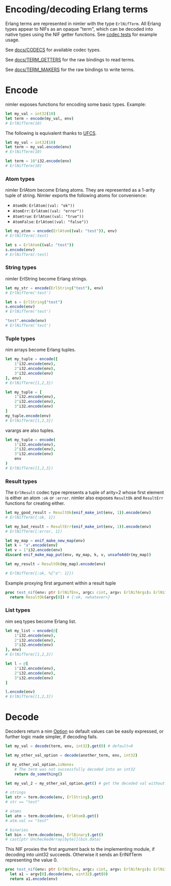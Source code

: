 # Encoding/decoding Erlang terms

Erlang terms are represented in nimler with the type `ErlNifTerm`. All Erlang types appear to NIFs as an opaque "term", which can be decoded into native types using the NIF getter functions. See [codec tests](https://github.com/wltsmrz/nimler/tree/master/tests/codec) for example usage.

See [docs/CODECS](CODECS.md) for available codec types.

See [docs/TERM_GETTERS](TERM_GETTERS.md) for the raw bindings to read terms.

See [docs/TERM_MAKERS](TERM_MAKERS.md) for the raw bindings to write terms.

# Encode

nimler exposes functions for encoding some basic types. Example:

```nim
let my_val = int32(10)
let term = encode(my_val, env)
# ErlNifTerm(10)
```

The following is equivalent thanks to [UFCS](https://en.wikipedia.org/wiki/Uniform_Function_Call_Syntax).

```nim
let my_val = int32(10)
let term = my_val.encode(env)
# ErlNifTerm(10)

let term = 10'i32.encode(env)
# ErlNifTerm(10)
```

### Atom types

nimler ErlAtom become Erlang atoms. They are represented as a 1-arity tuple of string. Nimler exports the following atoms for convenience:

* `AtomOk`: `ErlAtom((val: "ok"))`
* `AtomErr`: `ErlAtom((val: "error"))`
* `Atomtrue`: `ErlAtom((val: "true"))`
* `AtomFalse`: `ErlAtom((val: "false"))`

```nim
let my_atom = encode(ErlAtom((val: "test")), env)
# ErlNifTerm(:test)

let s = ErlAtom((val: "test"))
s.encode(env)
# ErlNifTerm(:test)
```

### String types

nimler ErlString become Erlang strings.

```nim
let my_str = encode(ErlString("test"), env)
# ErlNifTerm('test')

let s = ErlString("test")
s.encode(env)
# ErlNifTerm('test')

"test".encode(env)
# ErlNifTerm('test')
```

### Tuple types

nim arrays become Erlang tuples.

```nim
let my_tuple = encode([
    1'i32.encode(env),
    2'i32.encode(env),
    3'i32.encode(env)
], env)
# ErlNifTerm({1,2,3})

let my_tuple = [
    1'i32.encode(env),
    2'i32.encode(env),
    3'i32.encode(env)
]
my_tuple.encode(env)
# ErlNifTerm({1,2,3})
```

varargs are also tuples.

```nim
let my_tuple = encode(
    1'i32.encode(env),
    2'i32.encode(env),
    3'i32.encode(env)
    env
)
# ErlNifTerm({1,2,3})
```

### Result types

The `ErlResult` codec type represents a tuple of arity=2 whose first element is either an atom `:ok` or `:error`. nimler also exposes `ResultOk` and `ResultErr` functions for creating either.

```nim
let my_good_result = ResultOk(enif_make_int(env, 1)).encode(env)
# ErlNifTerm({:ok, 1})

let my_bad_result = ResultErr(enif_make_int(env, 1)).encode(env)
# ErlNifTerm({:error, 1})

let my_map = enif_make_new_map(env)
let k = "a".encode(env)
let v = 1'i32.encode(env)
discard enif_make_map_put(env, my_map, k, v, unsafeAddr(my_map))

let my_result = ResultOk(my_map).encode(env)

# ErlNifTerm({:ok, %{"a": 1}})
```

Example proxying first argument within a result tuple

```nim
proc test_nif(env: ptr ErlNifEnv, argc: cint, argv: ErlNifArgs): ErlNifTerm =
  return ResultOk(argv[0]) # {:ok, <whatever>}
```

### List types

nim seq types become Erlang list.

```nim
let my_list = encode(@[
    1'i32.encode(env),
    2'i32.encode(env),
    3'i32.encode(env)
], env)
# ErlNifTerm([1,2,3])

let l = @[
    1'i32.encode(env),
    2'i32.encode(env),
    3'i32.encode(env)
]

l.encode(env)
# ErlNifTerm([1,2,3])
```

# Decode

Decoders return a nim [Option](https://nim-lang.org/docs/options.html) so default values can be easily expressed, or further logic made simpler, if decoding fails.

```nim
let my_val = decode(term, env, int32).get(0) # default=0

let my_other_val_option = decode(another_term, env, int32)

if my_other_val_option.isNone:
    # The term was not successfully decoded into an int32
    return do_something()

let my_val_2 = my_other_val_option.get() # get the decoded val without default

# strings
let str = term.decode(env, ErlString).get()
# str == "test"

# atoms
let atm = term.decode(env, ErlAtom).get()
# atm.val == "test"

# binaries
let bin = term.decode(env, ErlBinary).get()
# cast[ptr UncheckedArray[byte]](bin.data)
```

This NIF proxies the first argument back to the implementing module, if decoding into uint32 succeeds. Otherwise it sends an ErlNifTerm representing the value 0.

```nim
proc test_nif(env: ptr ErlNifEnv, argc: cint, argv: ErlNifArgs): ErlNifTerm =
  let a1 = argv[0].decode(env, uint32).get(0)
  return a1.encode(env)
```
